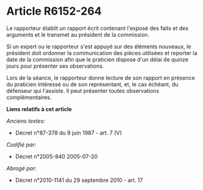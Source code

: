 # Article R6152-264

Le rapporteur établit un rapport écrit contenant l'exposé des faits et des arguments et le transmet au président de la
commission.

Si un expert ou le rapporteur s'est appuyé sur des éléments nouveaux, le président doit ordonner la communication des pièces
utilisées et reporter la date de la commission afin que le praticien dispose d'un délai de quinze jours pour présenter ses
observations.

Lors de la séance, le rapporteur donne lecture de son rapport en présence du praticien intéressé ou de son représentant, et,
le cas échéant, du défenseur qui l'assiste. Il peut présenter toutes observations complémentaires.

**Liens relatifs à cet article**

_Anciens textes_:

  - Décret n°87-378 du 9 juin 1987 - art. 7 (V)

_Codifié par_:

  - Décret n°2005-840 2005-07-20

_Abrogé par_:

  - Décret n°2010-1141 du 29 septembre 2010 - art. 17

